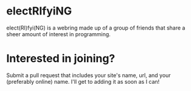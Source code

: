 # electRIfyiNG
elect(RI)fyi(NG) is a webring made up of a group of friends that share a sheer amount of interest in programming.

# Interested in joining?

Submit a pull request that includes your site's name, url, and your (preferably online) name. I'll get to adding it as soon as I can!
